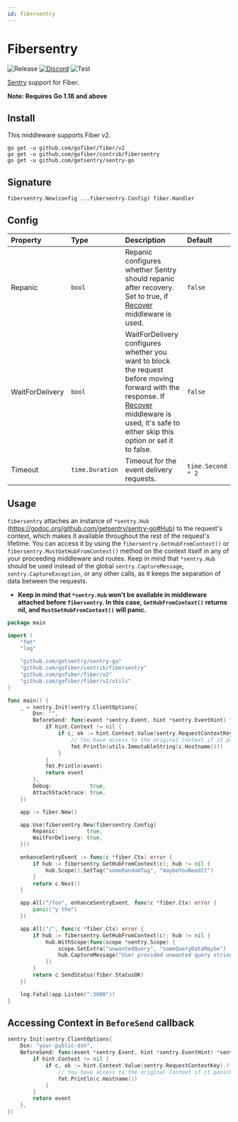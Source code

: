 ```yaml
---
id: fibersentry
---
```


# Fibersentry

![Release](https://img.shields.io/github/v/tag/gofiber/contrib?filter=fibersentry*)
[![Discord](https://img.shields.io/discord/704680098577514527?style=flat&label=%F0%9F%92%AC%20discord&color=00ACD7)](https://gofiber.io/discord)
![Test](https://github.com/gofiber/contrib/workflows/Test%20fibersentry/badge.svg)

[Sentry](https://sentry.io/) support for Fiber.

**Note: Requires Go 1.18 and above**

## Install

This middleware supports Fiber v2.

```
go get -u github.com/gofiber/fiber/v2
go get -u github.com/gofiber/contrib/fibersentry
go get -u github.com/getsentry/sentry-go
```

## Signature

```
fibersentry.New(config ...fibersentry.Config) fiber.Handler
```

## Config

| Property        | Type            | Description                                                                                                                                                                                                                                                          | Default           |
| :-------------- | :-------------- | :------------------------------------------------------------------------------------------------------------------------------------------------------------------------------------------------------------------------------------------------------------------- | :---------------- |
| Repanic         | `bool`          | Repanic configures whether Sentry should repanic after recovery. Set to true, if [Recover](https://github.com/gofiber/fiber/tree/master/middleware/recover) middleware is used.                                                                                      | `false`           |
| WaitForDelivery | `bool`          | WaitForDelivery configures whether you want to block the request before moving forward with the response. If [Recover](https://github.com/gofiber/fiber/tree/master/middleware/recover) middleware is used, it's safe to either skip this option or set it to false. | `false`           |
| Timeout         | `time.Duration` | Timeout for the event delivery requests.                                                                                                                                                                                                                             | `time.Second * 2` |

## Usage

`fibersentry` attaches an instance of `*sentry.Hub` (https://godoc.org/github.com/getsentry/sentry-go#Hub) to the request's context, which makes it available throughout the rest of the request's lifetime.
You can access it by using the `fibersentry.GetHubFromContext()` or `fibersentry.MustGetHubFromContext()` method on the context itself in any of your proceeding middleware and routes.
Keep in mind that `*sentry.Hub` should be used instead of the global `sentry.CaptureMessage`, `sentry.CaptureException`, or any other calls, as it keeps the separation of data between the requests.

- **Keep in mind that `*sentry.Hub` won't be available in middleware attached before `fibersentry`. In this case, `GetHubFromContext()` returns nil, and `MustGetHubFromContext()` will panic.**

```go
package main

import (
	"fmt"
	"log"

	"github.com/getsentry/sentry-go"
	"github.com/gofiber/contrib/fibersentry"
	"github.com/gofiber/fiber/v2"
	"github.com/gofiber/fiber/v2/utils"
)

func main() {
	_ = sentry.Init(sentry.ClientOptions{
		Dsn: "",
		BeforeSend: func(event *sentry.Event, hint *sentry.EventHint) *sentry.Event {
			if hint.Context != nil {
				if c, ok := hint.Context.Value(sentry.RequestContextKey).(*fiber.Ctx); ok {
					// You have access to the original Context if it panicked
					fmt.Println(utils.ImmutableString(c.Hostname()))
				}
			}
			fmt.Println(event)
			return event
		},
		Debug:            true,
		AttachStacktrace: true,
	})

	app := fiber.New()

	app.Use(fibersentry.New(fibersentry.Config{
		Repanic:         true,
		WaitForDelivery: true,
	}))

	enhanceSentryEvent := func(c *fiber.Ctx) error {
		if hub := fibersentry.GetHubFromContext(c); hub != nil {
			hub.Scope().SetTag("someRandomTag", "maybeYouNeedIt")
		}
		return c.Next()
	}

	app.All("/foo", enhanceSentryEvent, func(c *fiber.Ctx) error {
		panic("y tho")
	})

	app.All("/", func(c *fiber.Ctx) error {
		if hub := fibersentry.GetHubFromContext(c); hub != nil {
			hub.WithScope(func(scope *sentry.Scope) {
				scope.SetExtra("unwantedQuery", "someQueryDataMaybe")
				hub.CaptureMessage("User provided unwanted query string, but we recovered just fine")
			})
		}
		return c.SendStatus(fiber.StatusOK)
	})

	log.Fatal(app.Listen(":3000"))
}
```

## Accessing Context in `BeforeSend` callback

```go
sentry.Init(sentry.ClientOptions{
	Dsn: "your-public-dsn",
	BeforeSend: func(event *sentry.Event, hint *sentry.EventHint) *sentry.Event {
		if hint.Context != nil {
			if c, ok := hint.Context.Value(sentry.RequestContextKey).(*fiber.Ctx); ok {
				// You have access to the original Context if it panicked
				fmt.Println(c.Hostname())
			}
		}
		return event
	},
})
```
